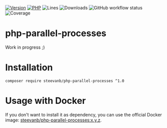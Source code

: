 [![Version](https://img.shields.io/badge/version-1.0.1-blueviolet.svg)](https://github.com/steevanb/php-parallel-processes/tree/1.0.1)
[![PHP](https://img.shields.io/badge/php-^8.1-blue.svg)](https://php.net)
![Lines](https://img.shields.io/badge/code%20lines-6,108-blue.svg)
![Downloads](https://poser.pugx.org/steevanb/php-parallel-processes/downloads)
![GitHub workflow status](https://img.shields.io/github/actions/workflow/status/steevanb/php-parallel-processes/ci.yml?branch=master)
![Coverage](https://img.shields.io/badge/coverage-46%25-success.svg)

# php-parallel-processes

Work in progress ;)

# Installation

```
composer require steevanb/php-parallel-processes ^1.0
```

# Usage with Docker

If you don't want to install it as dependency, you can use the official Docker image: 
[steevanb/php-parallel-processes:x.y.z](https://hub.docker.com/r/steevanb/php-parallel-processes/tags).
